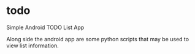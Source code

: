 todo
====

Simple Android TODO List App

Along side the android app are some python scripts that may be used to view list information.

